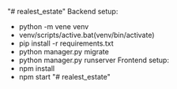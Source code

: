 "# realest_estate" 
Backend setup:
- python -m vene venv
- venv/scripts/active.bat(venv/bin/activate)
- pip install -r requirements.txt
- python manager.py migrate
- python manager.py runserver
Frontend setup:
- npm install
- npm start
"# realest_estate" 
